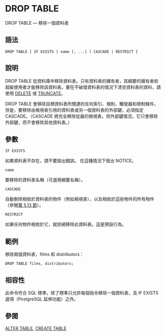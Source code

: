 # DROP TABLE

DROP TABLE — 移除一個資料表

## 語法

```
DROP TABLE [ IF EXISTS ] name [, ...] [ CASCADE | RESTRICT ]
```

## 說明

DROP TABLE 從資料庫中移除資料表。只有資料表的擁有者，其綱要的擁有者和超級使用者才能移除該資料表。要在不破壞資料表的情況下清空資料表的資料，請使用 [DELETE](delete.md) 或 [TRUNCATE](truncate.md)。

DROP TABLE 會移除目標資料表所關連的任何索引、規則、觸發器和限制條件。但是，要移除由檢視表引用的資料表或另一個資料表的外部鍵，必須指定 CASCADE。（CASCADE 將完全移除從屬的檢視表，但外部鍵情況，它只會移除外部鍵，而不會移除其他資料表。）

## 參數

`IF EXISTS`

如果資料表不存在，請不要拋出錯誤。 在這種情況下發出 NOTICE。

`name`

要移除的資料表名稱（可選用綱要名稱）。

`CASCADE`

自動刪除相依於資料表的物件（例如檢視表），以及相依於這些物件的所有物件（參閱[第 5.13 節](../../the-sql-language/ddl/dependency-tracking.md)）。

`RESTRICT`

如果任何物件相依於它，就拒絕移除此資料表。這是預設行為。

## 範例

移除兩個資料表，films 和 distributors：

```
DROP TABLE films, distributors;
```

## 相容性

此命令符合 SQL 標準，除了標準只允許每個指令移除一個資料表，及 IF EXISTS 選項（PostgreSQL 延伸功能）之外。

## 參閱

[ALTER TABLE](alter-table.md), [CREATE TABLE](create-table.md)
